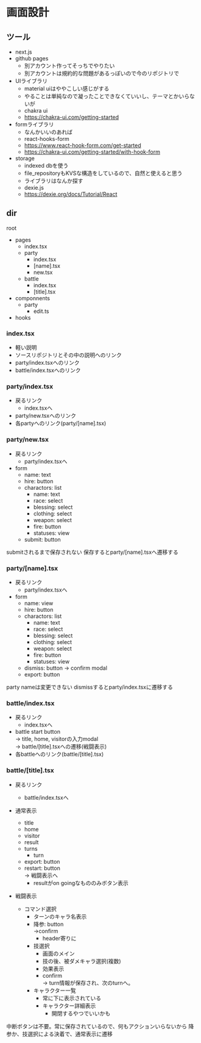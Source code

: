 
# 画面設計

## ツール
- next.js
- github pages
  - 別アカウント作ってそっちでやりたい
  - 別アカウントは規約的な問題があるっぽいので今のリポジトリで
- UIライブラリ
  - material uiはややこしい感じがする
  - やることは単純なので凝ったことできなくていいし、テーマとかいらないが
  - chakra ui
  - https://chakra-ui.com/getting-started
- formライブラリ
  - なんかいいのあれば
  - react-hooks-form
  - https://www.react-hook-form.com/get-started
  - https://chakra-ui.com/getting-started/with-hook-form
- storage
  - indexed dbを使う  
  - file_repositoryもKVSな構造をしているので、自然と使えると思う
  - ライブラリはなんか探す
  - dexie.js
  - https://dexie.org/docs/Tutorial/React

## dir

root
- pages
  - index.tsx
  - party
    - index.tsx
    - [name].tsx
    - new.tsx
  - battle
    - index.tsx
    - [title].tsx
- componnents
  - party
    - edit.ts
- hooks

### index.tsx
- 軽い説明
- ソースリポジトリとその中の説明へのリンク
- party/index.tsxへのリンク
- battle/index.tsxへのリンク

### party/index.tsx
- 戻るリンク
  - index.tsxへ
- party/new.tsxへのリンク
- 各partyへのリンク(party/[name].tsx)

### party/new.tsx
- 戻るリンク
  - party/index.tsxへ
- form
  - name: text
  - hire: button
  - charactors: list
    - name: text
    - race: select
    - blessing: select
    - clothing: select
    - weapon: select
    - fire: button
    - statuses: view
  - submit: button

submitされるまで保存されない
保存するとparty/[name].tsxへ遷移する

### party/[name].tsx
- 戻るリンク
  - party/index.tsxへ
- form
  - name: view
  - hire: button
  - charactors: list
    - name: text
    - race: select
    - blessing: select
    - clothing: select
    - weapon: select
    - fire: button
    - statuses: view  
  - dismiss: button -> confirm modal  
  - export: button

party nameは変更できない
dismissするとparty/index.tsxに遷移する

### battle/index.tsx
- 戻るリンク
  - index.tsxへ
- battle start button  
  -> title, home, visitorの入力modal  
  -> battle/[title].tsxへの遷移(戦闘表示)  
- 各battleへのリンク(battle/[title].tsx)

### battle/[title].tsx
- 戻るリンク
  - battle/index.tsxへ

- 通常表示
  - title
  - home
  - visitor
  - result 
  - turns
    - turn
  - export: button
  - restart: button  
    -> 戦闘表示へ  
    - resultがon goingなもののみボタン表示

- 戦闘表示
  - コマンド選択
    - ターンのキャラ名表示
    - 降参: button  
      ->confirm  
      - header寄りに
    - 技選択
      - 画面のメイン
      - 技の後、被ダメキャラ選択(複数)
      - 効果表示
      - confirm  
        -> turn情報が保存され、次のturnへ。
    - キャラクター一覧
      - 常に下に表示されている
      - キャラクター詳細表示
        - 開閉するやつでいいかも

中断ボタンは不要。常に保存されているので、何もアクションいらないから
降参か、技選択による決着で、通常表示に遷移


